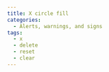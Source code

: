 ```yaml
---
title: X circle fill
categories:
  - Alerts, warnings, and signs
tags:
  - x
  - delete
  - reset
  - clear
---
```

